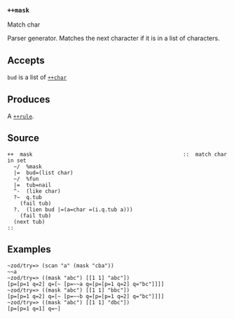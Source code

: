 ### `++mask`

Match char

Parser generator. Matches the next character if it is in a list of
characters.

Accepts
-------

`bud` is a list of [`++char`]()

Produces
--------

A [`++rule`]().

Source
------

    ++  mask                                                ::  match char in set
      ~/  %mask
      |=  bud=(list char)
      ~/  %fun
      |=  tub=nail
      ^-  (like char)
      ?~  q.tub
        (fail tub)
      ?.  (lien bud |=(a=char =(i.q.tub a)))
        (fail tub)
      (next tub)
    ::

Examples
--------

    ~zod/try=> (scan "a" (mask "cba"))
    ~~a
    ~zod/try=> ((mask "abc") [[1 1] "abc"])
    [p=[p=1 q=2] q=[~ [p=~~a q=[p=[p=1 q=2] q="bc"]]]]
    ~zod/try=> ((mask "abc") [[1 1] "bbc"])
    [p=[p=1 q=2] q=[~ [p=~~b q=[p=[p=1 q=2] q="bc"]]]]
    ~zod/try=> ((mask "abc") [[1 1] "dbc"])
    [p=[p=1 q=1] q=~]


